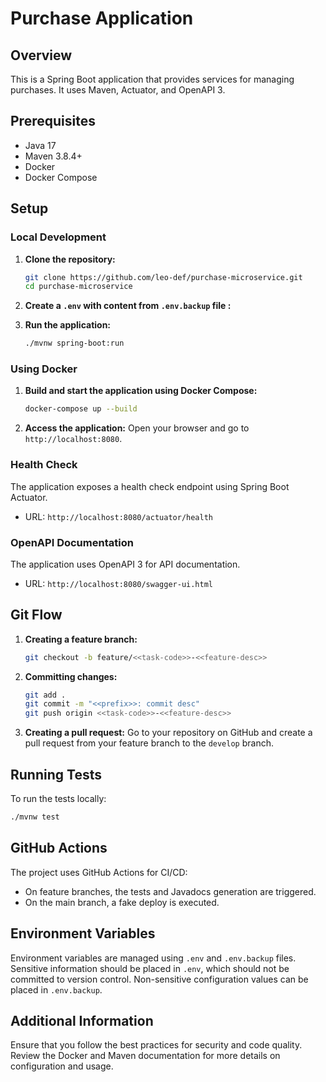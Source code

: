 # Purchase Application

## Overview
This is a Spring Boot application that provides services for managing purchases. It uses Maven, Actuator, and OpenAPI 3.

## Prerequisites
- Java 17
- Maven 3.8.4+
- Docker
- Docker Compose

## Setup

### Local Development

1. **Clone the repository:**
   ```bash
   git clone https://github.com/leo-def/purchase-microservice.git
   cd purchase-microservice
   ```

2. **Create a `.env` with content from `.env.backup` file :**


3. **Run the application:**
   ```bash
   ./mvnw spring-boot:run
   ```

### Using Docker

1. **Build and start the application using Docker Compose:**
   ```bash
   docker-compose up --build
   ```

2. **Access the application:**
   Open your browser and go to `http://localhost:8080`.

### Health Check
The application exposes a health check endpoint using Spring Boot Actuator.
- URL: `http://localhost:8080/actuator/health`

### OpenAPI Documentation
The application uses OpenAPI 3 for API documentation.
- URL: `http://localhost:8080/swagger-ui.html`

## Git Flow

1. **Creating a feature branch:**
   ```bash
   git checkout -b feature/<<task-code>>-<<feature-desc>>
   ```

2. **Committing changes:**
   ```bash
   git add .
   git commit -m "<<prefix>>: commit desc"
   git push origin <<task-code>>-<<feature-desc>>
   ```

3. **Creating a pull request:**
   Go to your repository on GitHub and create a pull request from your feature branch to the `develop` branch.

## Running Tests
To run the tests locally:
```bash
./mvnw test
```

## GitHub Actions
The project uses GitHub Actions for CI/CD:
- On feature branches, the tests and Javadocs generation are triggered.
- On the main branch, a fake deploy is executed.

## Environment Variables
Environment variables are managed using `.env` and `.env.backup` files. Sensitive information should be placed in `.env`, which should not be committed to version control. Non-sensitive configuration values can be placed in `.env.backup`.

## Additional Information
Ensure that you follow the best practices for security and code quality. Review the Docker and Maven documentation for more details on configuration and usage.
